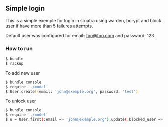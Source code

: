 ## Simple login
This is a simple exemple for login in sinatra using warden, bcrypt and block user if have more than 5 failures attempts.

Default user was configured for email: foo@foo.com and password: 123

### How to run

```bash
$ bundle
$ rackup
```

To add new user
```bash
$ bundle console
$ require './model'
$ User.create!(email: 'john@exemple.org', password: 'test')
```

To unlock user
```bash
$ bundle console
$ require './model'
$ u = User.first(:email => 'john@exemple.org').update(:blocked_user => false)
```